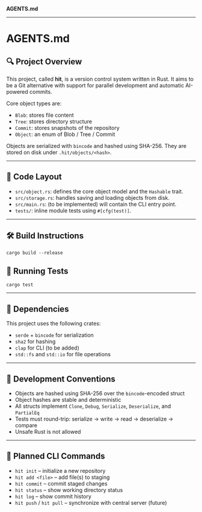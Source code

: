**AGENTS.md**

---

# AGENTS.md

## 🔍 Project Overview

This project, called **hit**, is a version control system written in Rust.
It aims to be a Git alternative with support for parallel development and automatic AI-powered commits.

Core object types are:

* `Blob`: stores file content
* `Tree`: stores directory structure
* `Commit`: stores snapshots of the repository
* `Object`: an enum of Blob / Tree / Commit

Objects are serialized with `bincode` and hashed using SHA-256.
They are stored on disk under `.hit/objects/<hash>`.

---

## 🧱 Code Layout

* `src/object.rs`: defines the core object model and the `Hashable` trait.
* `src/storage.rs`: handles saving and loading objects from disk.
* `src/main.rs`: (to be implemented) will contain the CLI entry point.
* `tests/`: inline module tests using `#[cfg(test)]`.

---

## 🛠 Build Instructions

```
cargo build --release
```

## 🧪 Running Tests

```
cargo test
```

---

## 🧰 Dependencies

This project uses the following crates:

* `serde` + `bincode` for serialization
* `sha2` for hashing
* `clap` for CLI (to be added)
* `std::fs` and `std::io` for file operations

---

## 🎯 Development Conventions

* Objects are hashed using SHA-256 over the `bincode`-encoded struct
* Object hashes are stable and deterministic
* All structs implement `Clone`, `Debug`, `Serialize`, `Deserialize`, and `PartialEq`
* Tests must round-trip: serialize → write → read → deserialize → compare
* Unsafe Rust is not allowed

---

## 🚀 Planned CLI Commands

* `hit init` – initialize a new repository
* `hit add <file>` – add file(s) to staging
* `hit commit` – commit staged changes
* `hit status` – show working directory status
* `hit log` – show commit history
* `hit push` / `hit pull` – synchronize with central server (future)
